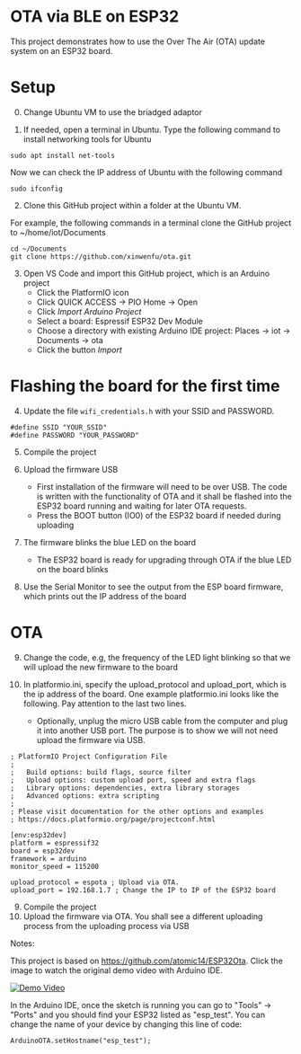 # OTA via BLE on ESP32

This project demonstrates how to use the Over The Air (OTA) update system on an ESP32 board.


# Setup
0. Change Ubuntu VM to use the briadged adaptor

1. If needed, open a terminal in Ubuntu. Type the following command to install networking tools for Ubuntu
```
sudo apt install net-tools
```
Now we can check the IP address of Ubuntu with the following command
```
sudo ifconfig
```

2. Clone this GitHub project within a folder at the Ubuntu VM.

For example, the following commands in a terminal clone the GitHub project to ~/home/iot/Documents

```
cd ~/Documents
git clone https://github.com/xinwenfu/ota.git
```

3. Open VS Code and import this GitHub project, which is an Arduino project
   - Click the PlatformIO icon
   - Click QUICK ACCESS -> PIO Home -> Open
   - Click *Import Arduino Project*
   - Select a board: Espressif ESP32 Dev Module
   - Choose a directory with existing Arduino IDE project: Places -> iot -> Documents -> ota
   - Click the button *Import*

# Flashing the board for the first time

4. Update the file `wifi_credentials.h` with your SSID and PASSWORD.

```
#define SSID "YOUR_SSID"
#define PASSWORD "YOUR_PASSWORD"
```
5. Compile the project

6. Upload the firmware USB
   - First installation of the firmware will need to be over USB. The code is written with the functionality of OTA and it shall be flashed into the ESP32 board running and waiting for later OTA requests.
   - Press the BOOT button (IO0) of the ESP32 board if needed during uploading

7. The firmware blinks the blue LED on the board
   - The ESP32 board is ready for upgrading through OTA if the blue LED on the board blinks

8. Use the Serial Monitor to see the output from the ESP board firmware, which prints out the IP address of the board

# OTA

9. Change the code, e.g, the frequency of the LED light blinking so that we will upload the new firmware to the board

10. In platformio.ini, specify the upload_protocol and upload_port, which is the ip address of the board. One example platformio.ini looks like the following. Pay attention to the last two lines.
    - Optionally, unplug the micro USB cable from the computer and plug it into another USB port. The purpose is to show we will not need upload the firmware via USB. 

```
; PlatformIO Project Configuration File
;
;   Build options: build flags, source filter
;   Upload options: custom upload port, speed and extra flags
;   Library options: dependencies, extra library storages
;   Advanced options: extra scripting
;
; Please visit documentation for the other options and examples
; https://docs.platformio.org/page/projectconf.html

[env:esp32dev]
platform = espressif32
board = esp32dev
framework = arduino
monitor_speed = 115200

upload_protocol = espota ; Upload via OTA. 
upload_port = 192.168.1.7 ; Change the IP to IP of the ESP32 board
```

9. Compile the project 
10. Upload the firmware via OTA. You shall see a different uploading process from the uploading process via USB


Notes:

This project is based on https://github.com/atomic14/ESP32Ota.
Click the image to watch the original demo video with Arduino IDE.

[![Demo Video](https://img.youtube.com/vi/_bMsrxiyuHs/0.jpg)](https://www.youtube.com/watch?v=_bMsrxiyuHs)

In the Arduino IDE, once the sketch is running you can go to "Tools" -> "Ports" and you should find your ESP32 listed as "esp_test". You can change the name of your device by changing this line of code:
```
ArduinoOTA.setHostname("esp_test");
```

